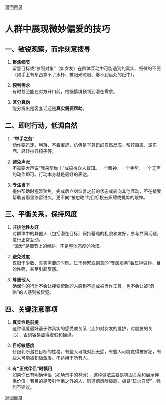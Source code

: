 [返回目录](/README.md)

# 人群中展现微妙偏爱的技巧

## 一、敏锐观察，而非刻意搜寻

1. **聚焦细节**  
   留意目标或“参照对象”（如女友）在群体互动中可能遇到的真实、细微的不便（如手上有东西拿不了水杯、被阳光晾眼、够不到远处的纸巾）。

2. **预判需求**  
   有时甚至能在对方开口前，根据情境预判到潜在需求。

3. **区分真伪**  
   能分辨出是客套话还是**真实需要帮助**。

## 二、即时行动，低调自然

1. **“举手之劳”**  
   动作要迅速、利落、不着痕迹，仿佛是下意识的自然反应。帮拧瓶盖、递东西、轻轻拉开椅子等。

2. **避免声张**  
   不需要大声说“我来帮你！”或搞得众人皆知。一个眼神、一个手势、一个无声的动作即可。行动本身就是最好的表达。

3. **专注当下**  
   提供帮助时短暂聚焦，完成后立刻恢复之前的状态或转向其他互动，不在接受帮助者那里停留过久，更不向“被忽略”的目标投去炽耀或挑衅的眼神。

## 三、平衡关系，保持风度

1. **非排他性友好**  
   对群体中的其他人（包括潜在目标）保持基础的礼貌和友好，参与共同话题，进行正常互动。  
   “偏爱”是细节上的倾斜，不是整体态度的冷漠。

2. **避免过度**  
   仅限于少数、真实需要的时刻。过于频繁或刻意的“专属服务”会显得做作、目的性强，甚至引起反感。

3. **尊重他人**  
   确保你的行为不会让接受帮助的人感到不适或被当作工具，也不会让被“忽略”的人感到被冒犯。

## 四、关键注意事项

1. **真实性是前提**  
   这种偏爱最好基于你真实的感受或关系（比如对女友的爱护，对朋友的关心），否则容易显得虚假和操纵。

2. **目标敏感度**  
   仔细判断潜在目标的性格。有些人可能对此无感，有些人可能觉得被冒犯，有些人可能被积极激发。不适用于所有人。

3. **有“正式伴侣”时慎用**  
   如果你已有明确伴侣（如场景中的林芳），这种做法主要是巩固关系和展示伴侣价值；若目的是吸引伴侣之外的人，则道德风险极高，极易“玩火自焚”，强烈不建议。

[返回目录](/README.md)